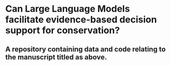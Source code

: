# Can Large Language Models facilitate evidence-based decision support for conservation?

## A repository containing data and code relating to the manuscript titled as above.
